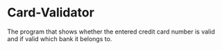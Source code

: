 # Card-Validator
The program that shows whether the entered credit card number is valid and if valid which bank it belongs to.

